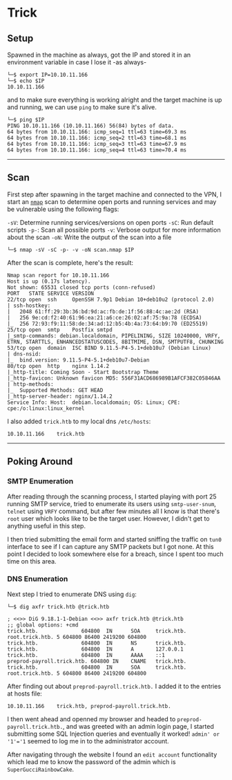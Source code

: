 # Trick

## Setup

Spawned in the machine as always, got the IP and stored it in an environment variable in case I lose it -as always-

```shell
└─$ export IP=10.10.11.166
└─$ echo $IP
10.10.11.166
```

and to make sure everything is working alright and the target machine is up and running, we can use `ping` to make sure it's alive.

```shell
└─$ ping $IP
PING 10.10.11.166 (10.10.11.166) 56(84) bytes of data.
64 bytes from 10.10.11.166: icmp_seq=1 ttl=63 time=69.3 ms
64 bytes from 10.10.11.166: icmp_seq=2 ttl=63 time=68.1 ms
64 bytes from 10.10.11.166: icmp_seq=3 ttl=63 time=67.9 ms
64 bytes from 10.10.11.166: icmp_seq=4 ttl=63 time=70.4 ms
```

---

## Scan

First step after spawning in the target machine and connected to the VPN, I start an [`nmap`](https://nmap.org) scan to determine open ports and running services and may be vulnerable using the following flags:

`-sV`: Determine running services/versions on open ports
`-sC`: Run default scripts
`-p-`: Scan all possible ports
`-v`: Verbose output for more information about the scan
`-oN`: Write the output of the scan into a file

``` shell
└─$ nmap -sV -sC -p- -v -oN scan.nmap $IP
```

After the scan is complete, here's the result:

```shell
Nmap scan report for 10.10.11.166
Host is up (0.17s latency).
Not shown: 65531 closed tcp ports (conn-refused)
PORT   STATE SERVICE VERSION
22/tcp open  ssh     OpenSSH 7.9p1 Debian 10+deb10u2 (protocol 2.0)
| ssh-hostkey: 
|   2048 61:ff:29:3b:36:bd:9d:ac:fb:de:1f:56:88:4c:ae:2d (RSA)
|   256 9e:cd:f2:40:61:96:ea:21:a6:ce:26:02:af:75:9a:78 (ECDSA)
|_  256 72:93:f9:11:58:de:34:ad:12:b5:4b:4a:73:64:b9:70 (ED25519)
25/tcp open  smtp    Postfix smtpd
|_smtp-commands: debian.localdomain, PIPELINING, SIZE 10240000, VRFY, ETRN, STARTTLS, ENHANCEDSTATUSCODES, 8BITMIME, DSN, SMTPUTF8, CHUNKING
53/tcp open  domain  ISC BIND 9.11.5-P4-5.1+deb10u7 (Debian Linux)
| dns-nsid: 
|_  bind.version: 9.11.5-P4-5.1+deb10u7-Debian
80/tcp open  http    nginx 1.14.2
|_http-title: Coming Soon - Start Bootstrap Theme
|_http-favicon: Unknown favicon MD5: 556F31ACD686989B1AFCF382C05846AA
| http-methods: 
|_  Supported Methods: GET HEAD
|_http-server-header: nginx/1.14.2
Service Info: Host:  debian.localdomain; OS: Linux; CPE: cpe:/o:linux:linux_kernel
```

I also added `trick.htb` to my local dns `/etc/hosts`:

```
10.10.11.166	trick.htb
```

---

## Poking Around

### SMTP Enumeration

After reading through the scanning process, I started playing with port 25 running SMTP service, tried to enumerate its users using `smtp-user-snum`, `telnet` using `VRFY` command, but after few minutes all I know is that there's `root` user which looks like to be the target user. However, I didn't get to anything useful in this step.

I then tried submitting the email form and started sniffing the traffic on `tun0` interface to see if I can capture any SMTP packets but I got none. At this point I decided to look somewhere else for a breach, since I spent too much time on this area.

### DNS Enumeration

Next step I tried to enumerate DNS using `dig`:

```shell
└─$ dig axfr trick.htb @trick.htb

; <<>> DiG 9.18.1-1-Debian <<>> axfr trick.htb @trick.htb
;; global options: +cmd
trick.htb.              604800  IN      SOA     trick.htb. root.trick.htb. 5 604800 86400 2419200 604800
trick.htb.              604800  IN      NS      trick.htb.
trick.htb.              604800  IN      A       127.0.0.1
trick.htb.              604800  IN      AAAA    ::1
preprod-payroll.trick.htb. 604800 IN    CNAME   trick.htb.
trick.htb.              604800  IN      SOA     trick.htb. root.trick.htb. 5 604800 86400 2419200 604800
```

After finding out about `preprod-payroll.trick.htb.` I added it to the entries at hosts file:

```
10.10.11.166	trick.htb, preprod-payroll.trick.htb.
```

I then went ahead and openned my browser and headed to `preprod-payroll.trick.htb.`, and was greeted with an admin login page, I started submitting some SQL Injection queries and eventually it worked! `admin' or '1'='1` seemed to log me in to the administrator account.

After navigating through the website I found an `edit account` functionality which lead me to know the password of the admin which is `SuperGucciRainbowCake`.

